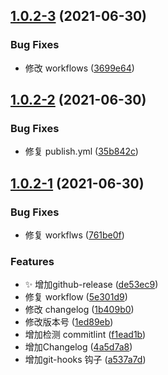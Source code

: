 ## [1.0.2-3](https://github.com/magicLaLa/ClipboardCopy/compare/v1.0.2-2...v1.0.2-3) (2021-06-30)


### Bug Fixes

* 修改 workflows ([3699e64](https://github.com/magicLaLa/ClipboardCopy/commit/3699e6416297ba74af81d5887b77956c467b3630))



## [1.0.2-2](https://github.com/magicLaLa/ClipboardCopy/compare/v1.0.2-1...v1.0.2-2) (2021-06-30)


### Bug Fixes

* 修复 publish.yml ([35b842c](https://github.com/magicLaLa/ClipboardCopy/commit/35b842c0427f18e7b21370ac3a741f150f5dc906))



## [1.0.2-1](https://github.com/magicLaLa/ClipboardCopy/compare/v1.0.2...v1.0.2-1) (2021-06-30)


### Bug Fixes

* 修复 workflws ([761be0f](https://github.com/magicLaLa/ClipboardCopy/commit/761be0f98bbbae7e30d5de0d187aa124e0035747))


### Features

* :sparkles: 增加github-release ([de53ec9](https://github.com/magicLaLa/ClipboardCopy/commit/de53ec9428271b9e46bcf2c4c96b9acd036eeec1))
* 修复 workflow ([5e301d9](https://github.com/magicLaLa/ClipboardCopy/commit/5e301d9d0a0060470b480bf385237bf50a8bbfa7))
* 修改 changelog ([1b409b0](https://github.com/magicLaLa/ClipboardCopy/commit/1b409b0dc7ffd7820d9b080bf1e54e6a09c2ea25))
* 修改版本号 ([1ed89eb](https://github.com/magicLaLa/ClipboardCopy/commit/1ed89ebfb730b23c8b2f606ef2495fc19cefb29b))
* 增加检测 commitlint ([f1ead1b](https://github.com/magicLaLa/ClipboardCopy/commit/f1ead1b1a09689aac24add14f9d93fd4b699e9c3))
* 增加Changelog ([4a5d7a8](https://github.com/magicLaLa/ClipboardCopy/commit/4a5d7a8d2948ab47af60179995be21cc9b254d5a))
* 增加git-hooks 钩子 ([a537a7d](https://github.com/magicLaLa/ClipboardCopy/commit/a537a7d73161550a0ec1b6a112cad2998642ae92))



